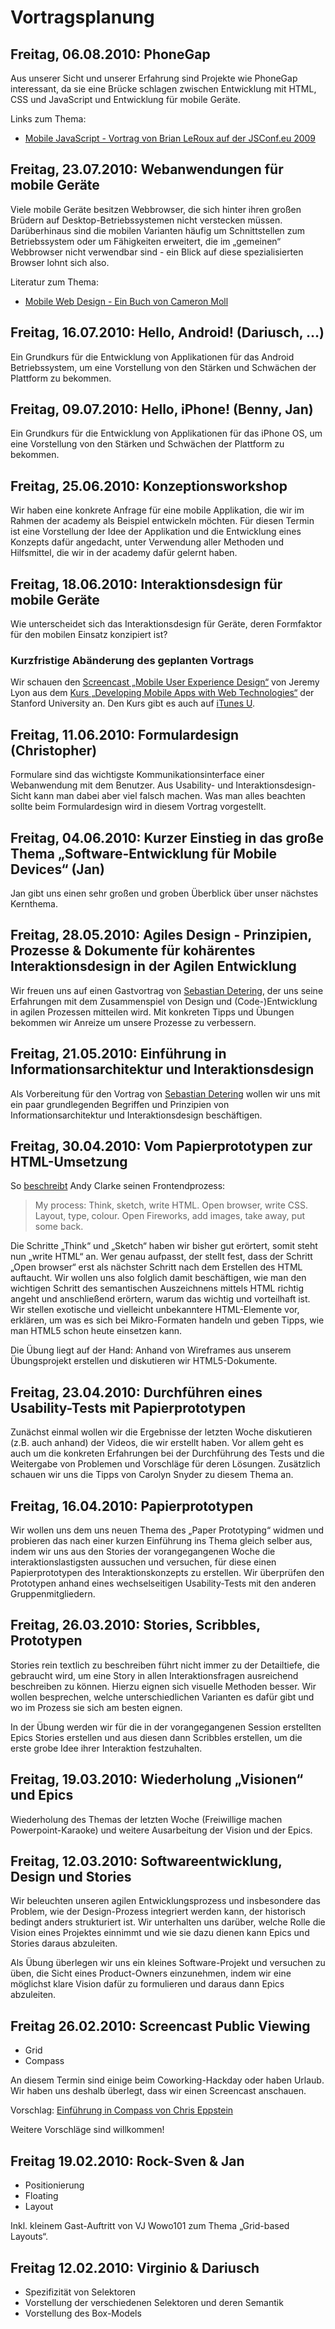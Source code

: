 Vortragsplanung
===============

Freitag, 06.08.2010: PhoneGap
-----------------------------

Aus unserer Sicht und unserer Erfahrung sind Projekte wie PhoneGap interessant, da sie eine Brücke schlagen
zwischen Entwicklung mit HTML, CSS und JavaScript und Entwicklung für mobile Geräte.

Links zum Thema:

* [Mobile JavaScript - Vortrag von Brian LeRoux auf der JSConf.eu 2009][phonegap-talk]

Freitag, 23.07.2010: Webanwendungen für mobile Geräte
-----------------------------------------------------

Viele mobile Geräte besitzen Webbrowser, die sich hinter ihren großen Brüdern auf Desktop-Betriebssystemen
nicht verstecken müssen. Darüberhinaus sind die mobilen Varianten häufig um Schnittstellen zum Betriebssystem
oder um Fähigkeiten erweitert, die im „gemeinen“ Webbrowser nicht verwendbar sind - ein Blick auf diese
spezialisierten Browser lohnt sich also.

Literatur zum Thema:

* [Mobile Web Design - Ein Buch von Cameron Moll][mobile-web-design-book]

Freitag, 16.07.2010: Hello, Android! (Dariusch, …)
--------------------------------------------------

Ein Grundkurs für die Entwicklung von Applikationen für das Android Betriebssystem, um eine Vorstellung von den
Stärken und Schwächen der Plattform zu bekommen.

Freitag, 09.07.2010: Hello, iPhone! (Benny, Jan)
------------------------------------------------

Ein Grundkurs für die Entwicklung von Applikationen für das iPhone OS, um eine Vorstellung von den
Stärken und Schwächen der Plattform zu bekommen.

Freitag, 25.06.2010: Konzeptionsworkshop
----------------------------------------

Wir haben eine konkrete Anfrage für eine mobile Applikation, die wir im Rahmen der academy als Beispiel
entwickeln möchten. Für diesen Termin ist eine Vorstellung der Idee der Applikation und die Entwicklung
eines Konzepts dafür angedacht, unter Verwendung aller Methoden und Hilfsmittel, die wir in der
academy dafür gelernt haben.

Freitag, 18.06.2010: Interaktionsdesign für mobile Geräte
---------------------------------------------------------

Wie unterscheidet sich das Interaktionsdesign für Geräte, deren Formfaktor für den mobilen Einsatz
konzipiert ist?

### Kurzfristige Abänderung des geplanten Vortrags

Wir schauen den [Screencast „Mobile User Experience Design“][mobile-user-experience-design] von Jeremy Lyon aus dem
[Kurs „Developing Mobile Apps with Web Technologies“][developing-mobile-apps-with-web-technologies] der Stanford University an.
Den Kurs gibt es auch auf [iTunes U][developing-mobile-apps-with-web-technologies-itunes].

Freitag, 11.06.2010: Formulardesign (Christopher)
-------------------------------------------------

Formulare sind das wichtigste Kommunikationsinterface einer Webanwendung mit dem Benutzer. Aus Usability-
und Interaktionsdesign-Sicht kann man dabei aber viel falsch machen. Was man alles beachten sollte
beim Formulardesign wird in diesem Vortrag vorgestellt.

Freitag, 04.06.2010: Kurzer Einstieg in das große Thema „Software-Entwicklung für Mobile Devices“ (Jan)
-------------------------------------------------------------------------------------------------------

Jan gibt uns einen sehr großen und groben Überblick über unser nächstes Kernthema.

Freitag, 28.05.2010: Agiles Design - Prinzipien, Prozesse & Dokumente für kohärentes Interaktionsdesign in der Agilen Entwicklung
---------------------------------------------------------------------------------------------------------------------------------

Wir freuen uns auf einen Gastvortrag von [Sebastian Detering][website-deterding], der uns seine Erfahrungen
mit dem Zusammenspiel von Design und (Code-)Entwicklung in agilen Prozessen mitteilen wird. Mit konkreten
Tipps und Übungen bekommen wir Anreize um unsere Prozesse zu verbessern.

Freitag, 21.05.2010: Einführung in Informationsarchitektur und Interaktionsdesign
---------------------------------------------------------------------------------

Als Vorbereitung für den Vortrag von [Sebastian Detering][website-deterding] wollen wir uns mit ein
paar grundlegenden Begriffen und Prinzipien von Informationsarchitektur und
Interaktionsdesign beschäftigen.

Freitag, 30.04.2010: Vom Papierprototypen zur HTML-Umsetzung
------------------------------------------------------------

So [beschreibt][andy-clarkes-process] Andy Clarke seinen Frontendprozess:

> My process: Think, sketch, write HTML. Open browser, write CSS. Layout, type, colour. Open Fireworks, add images, take away, put some back.

Die Schritte „Think“ und „Sketch“ haben wir bisher gut erörtert, somit steht nun „write HTML“ an.
Wer genau aufpasst, der stellt fest, dass der Schritt „Open browser“ erst als nächster Schritt nach dem Erstellen des
HTML auftaucht. Wir wollen uns also folglich damit beschäftigen, wie man den wichtigen Schritt des
semantischen Auszeichnens mittels HTML richtig angeht und anschließend erörtern, warum das wichtig und
vorteilhaft ist. Wir stellen exotische und vielleicht unbekanntere HTML-Elemente vor, erklären, um was es sich
bei Mikro-Formaten handeln und geben Tipps, wie man HTML5 schon heute einsetzen kann.

Die Übung liegt auf der Hand: Anhand von Wireframes aus unserem Übungsprojekt erstellen und diskutieren
wir HTML5-Dokumente.

Freitag, 23.04.2010: Durchführen eines Usability-Tests mit Papierprototypen
---------------------------------------------------------------------------

Zunächst einmal wollen wir die Ergebnisse der letzten Woche diskutieren (z.B. auch anhand)
der Videos, die wir erstellt haben. Vor allem geht es auch um die konkreten Erfahrungen bei
der Durchführung des Tests und die Weitergabe von Problemen und Vorschläge für deren Lösungen.
Zusätzlich schauen wir uns die Tipps von Carolyn Snyder zu diesem Thema an.

Freitag, 16.04.2010: Papierprototypen
-------------------------------------

Wir wollen uns dem uns neuen Thema des „Paper Prototyping“ widmen und probieren das nach einer
kurzen Einführung ins Thema gleich selber aus, indem wir uns aus den Stories der vorangegangenen
Woche die interaktionslastigsten aussuchen und versuchen, für diese einen Papierprototypen des
Interaktionskonzepts zu erstellen. Wir überprüfen den Prototypen anhand eines wechselseitigen
Usability-Tests mit den anderen Gruppenmitgliedern.

Freitag, 26.03.2010: Stories, Scribbles, Prototypen
---------------------------------------------------

Stories rein textlich zu beschreiben führt nicht immer zu der Detailtiefe, die gebraucht wird,
um eine Story in allen Interaktionsfragen ausreichend beschreiben zu können. Hierzu eignen
sich visuelle Methoden besser. Wir wollen besprechen, welche unterschiedlichen Varianten es
dafür gibt und wo im Prozess sie sich am besten eignen.

In der Übung werden wir für die in der vorangegangenen Session erstellten Epics Stories erstellen
und aus diesen dann Scribbles erstellen, um die erste grobe Idee ihrer Interaktion festzuhalten.

Freitag, 19.03.2010: Wiederholung „Visionen“ und Epics
------------------------------------------------------

Wiederholung des Themas der letzten Woche (Freiwillige machen Powerpoint-Karaoke) und weitere
Ausarbeitung der Vision und der Epics.

Freitag, 12.03.2010: Softwareentwicklung, Design und Stories
------------------------------------------------------------

Wir beleuchten unseren agilen Entwicklungsprozess und insbesondere das Problem, wie
der Design-Prozess integriert werden kann, der historisch bedingt anders strukturiert
ist. Wir unterhalten uns darüber, welche Rolle die Vision eines Projektes einnimmt und wie
sie dazu dienen kann Epics und Stories daraus abzuleiten.

Als Übung überlegen wir uns ein kleines Software-Projekt und versuchen zu üben, die
Sicht eines Product-Owners einzunehmen, indem wir eine möglichst klare Vision dafür zu
formulieren und daraus dann Epics abzuleiten.

Freitag 26.02.2010: Screencast Public Viewing
---------------------------------------------

- Grid
- Compass

An diesem Termin sind einige beim Coworking-Hackday oder haben Urlaub.
Wir haben uns deshalb überlegt, dass wir einen Screencast anschauen.

Vorschlag:
[Einführung in Compass von Chris Eppstein][1]

Weitere Vorschläge sind willkommen!

Freitag 19.02.2010: Rock-Sven & Jan
-----------------------------------

- Positionierung
- Floating
- Layout

Inkl. kleinem Gast-Auftritt von VJ Wowo101 zum Thema „Grid-based Layouts“.

Freitag 12.02.2010: Virginio & Dariusch
---------------------------------------

- Spezifizität von Selektoren
- Vorstellung der verschiedenen Selektoren und deren Semantik
- Vorstellung des Box-Models


[1]: http://wiki.github.com/chriseppstein/compass/
[andy-clarkes-process]: http://twitter.com/Malarkey/status/4057082247
[website-deterding]: http://www.codingconduct.cc
[mobile-web-design-book]: http://mobilewebbook.com/
[phonegap-talk]: http://jsconf.eu/2009/speaker/mobile_javascript_-_presenting.html
[mobile-user-experience-design]: http://www.youtube.com/watch?v=SEwCRpTEgA0
[developing-mobile-apps-with-web-technologies]: http://www.youtube.com/view_play_list?p=DD1386C4D784B56B
[developing-mobile-apps-with-web-technologies-itunes]: http://deimos3.apple.com/WebObjects/Core.woa/Browse/itunes.stanford.edu.3682598547.03682598550.4031020699?i=2000275368
